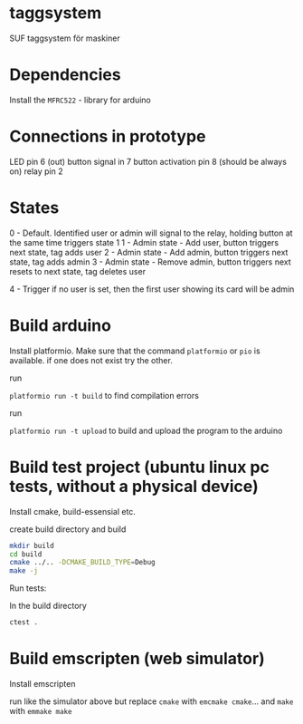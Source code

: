 # taggsystem
SUF taggsystem för maskiner

# Dependencies
Install the `MFRC522` - library for arduino

# Connections in prototype

LED pin 6 (out)
button signal in 7
button activation pin 8 (should be always on)
relay pin 2


# States

0 - Default. Identified user or admin will signal to the relay, holding button at the same time triggers state 1
1 - Admin state - Add user, button triggers next state, tag adds user
2 - Admin state - Add admin, button triggers next state, tag adds admin
3 - Admin state - Remove admin, button triggers next resets to next state, tag deletes user

4 - Trigger if no user is set, then the first user showing its card will be admin

# Build arduino

Install platformio. Make sure that the command `platformio` or `pio` is available.
if one does not exist try the other.

run

`platformio run -t build` to find compilation errors

run 

`platformio run -t upload` to build and upload the program to the arduino

# Build test project (ubuntu linux pc tests, without a physical device)

Install cmake, build-essensial etc.

create build directory and build

```bash
mkdir build
cd build
cmake ../.. -DCMAKE_BUILD_TYPE=Debug
make -j
``` 

Run tests:

In the build directory

```bash
ctest .
```

# Build emscripten (web simulator)

Install emscripten

run like the simulator above but replace `cmake` with `emcmake cmake`...
and `make` with `emmake make`
